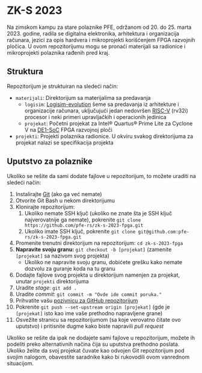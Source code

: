 # ZK-S 2023
Na zimskom kampu za stare polaznike PFE, održanom od 20. do 25. marta 2023. godine, radila se digitalna elektronika, arhitektura i organizacija računara, jezici za opis hardvera i mikroprojekti korišćenjem FPGA razvojnih pločica. U ovom repozitorijumu mogu se pronaći materijali sa radionice i mikroprojekti polaznika rađenih pred kraj.

## Struktura
Repozitorijum je struktuiran na sledeći način:

- `materijali`: Direktorijum sa materijalima sa predavanja
    - `logisim`: [Logisim-evolution](https://github.com/logisim-evolution/logisim-evolution) šeme sa predavanja iz arhitekture i organizacije računara, uključujući jedan nedovršen [RISC-V](https://riscv.org/) (rv32i) procesor i neki primeri upravljačkih i operacionih jedinica
    - `projekat`: Početni projekat za Intel® Quartus® Prime Lite za Cyclone V na [DE1-SoC](http://de1-soc.terasic.com/) FPGA razvojnoj ploči
- `projekti`: Projekti polaznika radionice. U okviru svakog direktorijuma za projekat nalazi se specifikacija projekta

## Uputstvo za polaznike
Ukoliko se rešite da sami dodate fajlove u repozitorijum, to možete uraditi na sledeći način:

1. Instalirajte [Git](https://git-scm.com/) (ako ga već nemate)
2. Otvorite Git Bash u nekom direktorijumu
3. Klonirajte repozitorijum:
    1. Ukoliko nemate SSH ključ (ukoliko ne znate šta je SSH ključ najverovatnije ga nemate), pokrenite `git clone https://github.com/pfe-rs/zk-s-2023-fpga.git`
    2. Ukoliko imate SSH ključ, pokrenite `git clone git@github.com:pfe-rs/zk-s-2023-fpga.git`
4. Promenite trenutni direktorijum na repozitorijum: `cd zk-s-2023-fpga`
5. **Napravite svoju granu:** `git checkout -b [projekat]` (zamenite `[projekat]` sa nazivom svog projekta)
    - Ukoliko ne napravite svoju granu, dobićete grešku kako nemate dozvolu za guranje koda na tu granu
6. Dodajte fajlove svog projekta u direktorijum namenjen za projekat, unutar `projekti` direktorijuma
7. Uradite *stage*: `git add .`
8. Uradite *commit*: `git commit -m "Ovde ide commit poruka."`
9. Prihvatite vašu [pozivnicu za GitHub repozitorijum](https://github.com/pfe-rs/zk-s-2023-fpga/invitations)
10. Pokrenite `git push --set-upstream origin [projekat]` (gde je `[projekat]` isto kao ime vaše prethodno napravljene grane)
11. Osvežite stranicu sa repozitorijumom (sa koje verovatno čitate ovo uputstvo) i pritisnite dugme kako biste napravili *pull request*

Ukoliko se rešite da ipak ne dodajete sami fajlove u repozitorijum, možete ih podeliti preko alternativnih načina čija su uputstva prethodno poslata. Ukoliko želite da svoj projekat čuvate kao odvojen Git repozitorijum pod svojim nalogom, obavestite saradnike kako bi rukovodili ovom vanrednom situacijom.
